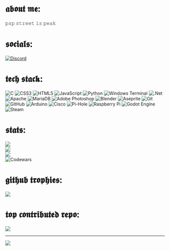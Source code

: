 # 𝖆𝖇𝖔𝖚𝖙 𝖒𝖊:
𝚙𝚜𝚙 𝚜𝚝𝚛𝚎𝚎𝚝 𝚒𝚜 𝚙𝚎𝚊𝚔


# 𝖘𝖔𝖈𝖎𝖆𝖑𝖘:
[![Discord](https://img.shields.io/badge/Discord-%237289DA.svg?logo=discord&logoColor=white)](https://discord.gg/kozuuh) 

# 𝖙𝖊𝖈𝖍 𝖘𝖙𝖆𝖈𝖐:
![C](https://img.shields.io/badge/c-%2300599C.svg?style=flat&logo=c&logoColor=white) ![CSS3](https://img.shields.io/badge/css3-%231572B6.svg?style=flat&logo=css3&logoColor=white) ![HTML5](https://img.shields.io/badge/html5-%23E34F26.svg?style=flat&logo=html5&logoColor=white) ![JavaScript](https://img.shields.io/badge/javascript-%23323330.svg?style=flat&logo=javascript&logoColor=%23F7DF1E) ![Python](https://img.shields.io/badge/python-3670A0?style=flat&logo=python&logoColor=ffdd54) ![Windows Terminal](https://img.shields.io/badge/Windows%20Terminal-%234D4D4D.svg?style=flat&logo=windows-terminal&logoColor=white) ![.Net](https://img.shields.io/badge/.NET-5C2D91?style=flat&logo=.net&logoColor=white) ![Apache](https://img.shields.io/badge/apache-%23D42029.svg?style=flat&logo=apache&logoColor=white) ![MariaDB](https://img.shields.io/badge/MariaDB-003545?style=flat&logo=mariadb&logoColor=white) ![Adobe Photoshop](https://img.shields.io/badge/adobe%20photoshop-%2331A8FF.svg?style=flat&logo=adobe%20photoshop&logoColor=white) ![Blender](https://img.shields.io/badge/blender-%23F5792A.svg?style=flat&logo=blender&logoColor=white) ![Aseprite](https://img.shields.io/badge/Aseprite-FFFFFF?style=flat&logo=Aseprite&logoColor=#7D929E) ![Git](https://img.shields.io/badge/git-%23F05033.svg?style=flat&logo=git&logoColor=white) ![GitHub](https://img.shields.io/badge/github-%23121011.svg?style=flat&logo=github&logoColor=white) ![Arduino](https://img.shields.io/badge/-Arduino-00979D?style=flat&logo=Arduino&logoColor=white) ![Cisco](https://img.shields.io/badge/cisco-%23049fd9.svg?style=flat&logo=cisco&logoColor=black) ![Pi-Hole](https://img.shields.io/badge/pihole-%2396060C.svg?style=flat&logo=pi-hole&logoColor=white) ![Raspberry Pi](https://img.shields.io/badge/-Raspberry_Pi-C51A4A?style=flat&logo=Raspberry-Pi) ![Godot Engine](https://img.shields.io/badge/GODOT-%23FFFFFF.svg?style=flat&logo=godot-engine) ![Steam](https://img.shields.io/badge/steam-%23000000.svg?style=flat&logo=steam&logoColor=white)
# 𝖘𝖙𝖆𝖙𝖘:
![](https://github-readme-stats.vercel.app/api?username=azery&theme=neon&hide_border=false&include_all_commits=true&count_private=false)<br/>
![](https://github-readme-streak-stats.herokuapp.com/?user=azery&theme=neon&hide_border=false)<br/>
![](https://github-readme-stats.vercel.app/api/top-langs/?username=azery&theme=neon&hide_border=false&include_all_commits=true&count_private=false&layout=compact)<br/>
![Codewars](https://github.r2v.ch/codewars?user=zandero&name=true&top_languages=true&stroke=%23b362ff&theme=purple_dark)<br/>

# 𝖌𝖎𝖙𝖍𝖚𝖇 𝖙𝖗𝖔𝖕𝖍𝖎𝖊𝖘:
![](https://github-profile-trophy.vercel.app/?username=azery&theme=neon&no-frame=false&no-bg=true&margin-w=4)

# 𝖙𝖔𝖕 𝖈𝖔𝖓𝖙𝖗𝖎𝖇𝖚𝖙𝖊𝖉 𝖗𝖊𝖕𝖔:
![](https://github-contributor-stats.vercel.app/api?username=azery&limit=5&theme=neon&combine_all_yearly_contributions=true)

---
[![](https://visitcount.itsvg.in/api?id=azery&icon=1&color=6)](https://visitcount.itsvg.in)

<!-- Proudly created with GPRM ( https://gprm.itsvg.in ) -->
